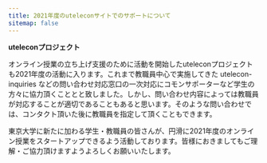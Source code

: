 ```yaml
---
title: 2021年度のuteleconサイトでのサポートについて
sitemap: false
---
```

**uteleconプロジェクト**

オンライン授業の立ち上げ支援のために活動を開始したuteleconプロジェクトも2021年度の活動に入ります。これまで教職員中心で実施してきた utelecon-inquiries などの問い合わせ対応窓口の一次対応にコモンサポーターなど学生の方々に協力頂くこととと致しました。しかし、問い合わせ内容によっては教職員が対応することが適切であることもあると思います。そのような問い合わせでは、コンタクト頂いた後に教職員を指定して頂くこともできます。

東京大学に新たに加わる学生・教職員の皆さんが、円滑に2021年度のオンライン授業をスタートアップできるよう活動しております。皆様におきましてもご理解・ご協力頂けますようよろしくお願いいたします。